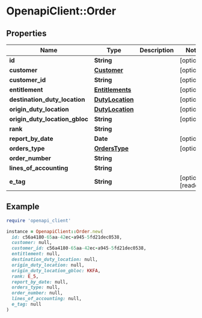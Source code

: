 # OpenapiClient::Order

## Properties

| Name | Type | Description | Notes |
| ---- | ---- | ----------- | ----- |
| **id** | **String** |  | [optional] |
| **customer** | [**Customer**](Customer.md) |  | [optional] |
| **customer_id** | **String** |  | [optional] |
| **entitlement** | [**Entitlements**](Entitlements.md) |  | [optional] |
| **destination_duty_location** | [**DutyLocation**](DutyLocation.md) |  | [optional] |
| **origin_duty_location** | [**DutyLocation**](DutyLocation.md) |  | [optional] |
| **origin_duty_location_gbloc** | **String** |  | [optional] |
| **rank** | **String** |  |  |
| **report_by_date** | **Date** |  | [optional] |
| **orders_type** | [**OrdersType**](OrdersType.md) |  | [optional] |
| **order_number** | **String** |  |  |
| **lines_of_accounting** | **String** |  |  |
| **e_tag** | **String** |  | [optional][readonly] |

## Example

```ruby
require 'openapi_client'

instance = OpenapiClient::Order.new(
  id: c56a4180-65aa-42ec-a945-5fd21dec0538,
  customer: null,
  customer_id: c56a4180-65aa-42ec-a945-5fd21dec0538,
  entitlement: null,
  destination_duty_location: null,
  origin_duty_location: null,
  origin_duty_location_gbloc: KKFA,
  rank: E_5,
  report_by_date: null,
  orders_type: null,
  order_number: null,
  lines_of_accounting: null,
  e_tag: null
)
```

